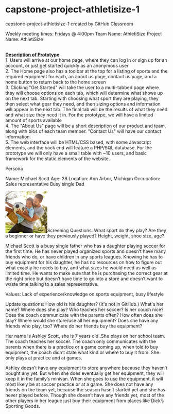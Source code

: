 # capstone-project-athletisize-1
capstone-project-athletisize-1 created by GitHub Classroom


Weekly meeting times: Fridays @ 4:00pm
Team Name: AthletiSize
Project Name: AthletiSize

<br>
<b><u>Description of Prototype</b></u><br>
1. Users will arrive at our home page, where they can log in or sign up for an account, or just get started quickly as an anonymous user<br>
2. The Home page also has a toolbar at the top for a listing of sports and the required equipment for each, an about us page, contact us page, and a home button to return back to the home screen<br>
3. Clicking "Get Started" will take the user to a multi-tabbed page where they will choose options on each tab, which will determine what shows up on the next tab. Starting with choosing what sport they are playing, they then select what gear they need, and then sizing options and information will appear in the next tab. The final tab will be the results of what they need and what size they need it in. For the prototype, we will have a limited amount of sports available <br>
4. The "About Us" page will be a short description of our product and team, along with bios of each team member. "Contact Us" will have our contact information.<br>
5. The web interface will be HTML/CSS based, with some Javascript elements, and the back end will feature a PHP/SQL database. For the prototype we will only have a small table with ~10 users, and basic framework for the static elements of the website. <br>




Persona

Name: Michael Scott
Age: 28
Location: Ann Arbor, Michigan
Occupation: Sales representative 
Busy single Dad


<img src="GettyImages-1030913102-1.jpg" width="130" height="130" align="left" /><br>

<br>
<br>
<br>

<br>Screening Questions:
What sport do they play?
Are they a beginner or have they previously played?
Height, weight, shoe size, age?

Michael Scott is a busy single father who has a daughter playing soccer for the first time. He has never played organized sports and doesn’t have many friends who do, or have children in any sports leagues. Knowing he has to buy equipment for his daughter, he has no resources on how to figure out what exactly he needs to buy, and what sizes he would need as well as limited time. He wants to make sure that he is purchasing the correct gear at the right price but doesn’t have time to go into a store and doesn’t want to waste time talking to a sales representative.

Values: Lack of experience/knowledge on sports equipment, busy lifestyle

Update questions:
How old is his daughter? (It's not in GitHub.) What's her name? Where does she play? Who teaches her soccer? Is her couch nice? Does the coach communicate with the parents often? How often does she play? Where would she store/use all her equipment? Does she have any friends who play, too? Where do her friends buy the equipment?

Her name is Ashley Scott, she is 7 years old..She plays on her school team. The coach teaches her soccer. The coach only communicates with the parents when there is a practice or a game coming up, when told to buy equipment, the coach didn’t state what kind or where to buy it from. She only plays at practice and at games. 

Ashley doesn’t have any equipment to store anywhere because they haven’t bought any yet. But when she does eventually get her equipment, they will keep it in the family’s minivan. When she goes to use the equipment, it will most likely be at soccer practice or at a game. She does not have any friends on the team yet, because the season hasn’t started yet and she has never played before. Though she doesn’t have any friends yet, most of the other players in her league just buy their equipment from places like Dick’s Sporting Goods.

